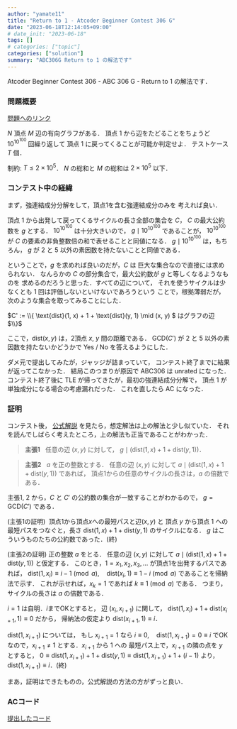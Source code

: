 ```yaml
---
author: "yamate11"
title: "Return to 1 - Atcoder Beginner Contest 306 G"
date: "2023-06-18T12:14:05+09:00"
# date_init: "2023-06-18"
tags: []
# categories: ["topic"]
categories: ["solution"]
summary: "ABC306G Return to 1 の解法です"
---
```


Atcoder Beginner Contest 306 - ABC 306 G - Return to 1 の解法です．

### 問題概要

[問題へのリンク](https://atcoder.jp/contests/abc306/tasks/abc306_g)

$N$ 頂点 $M$ 辺の有向グラフがある．
頂点 $1$ から辺をたどることをちょうど $10^{10^{100}}$ 回繰り返して
頂点 $1$ に戻ってくることが可能か判定せよ．
テストケース $T$ 個．

制約: $T \leq 2 \times 10^5$．
$N$ の総和と $M$ の総和は $2 \times 10^5$ 以下．

### コンテスト中の経緯

まず，強連結成分分解をして，頂点1を含む強連結成分のみを
考えれば良い．

頂点 1 から出発して戻ってくるサイクルの長さ全部の集合を $C$，
$C$ の最大公約数を $g$ とする．
$10^{10^{100}}$ は十分大きいので，
$g \mid 10^{10^{100}}$ であることが，
$10^{10^{100}}$ が $C$ の要素の非負整数倍の和で表せることと同値になる．
$g \mid 10^{10^{100}}$ は，もちろん，
$g$ が $2$ と $5$ 以外の素因数を持たないことと同値である．

ということで，$g$ を求めれば良いのだが，$C$ は
巨大な集合なので直接には求められない．
なんらかの $C$ の部分集合で，最大公約数が $g$ と等しくなるようなものを
求めるのだろうと思った．すべての辺について，
それを使うサイクルは少なくとも 1 回は評価しないといけないであろうという
ことで，根拠薄弱だが，次のような集合を取ってみることにした．

$C' := \\{ \text{dist}(1, x) + 1 + \text{dist}(y, 1) \mid (x, y) $
はグラフの辺 $\\}$

ここで，$\text{dist}(x, y)$ は，2頂点 $x$, $y$ 間の距離である．
$\text{GCD}(C')$ が $2$ と $5$ 以外の素因数を持たないかどうかで
Yes / No を答えるようにした．

ダメ元で提出してみたが，ジャッジが詰まっていて，
コンテスト終了までに結果が返ってこなかった．
結局このつまりが原因で ABC306 は unrated になった．
コンテスト終了後に TLE が帰ってきたが，最初の強連結成分分解で，
頂点 $1$ が単独成分になる場合の考慮漏れだった．
これを直したら AC になった．

### 証明

コンテスト後，
[公式解説](https://atcoder.jp/contests/abc306/editorial/6602)
を見たら，想定解法は上の解法と少し似ていた．
それを読んでしばらく考えたところ，上の解法も正当であることがわかった．

> <b>主張1</b> &nbsp; 任意の辺 $(x, y)$ に対して，
> $g \mid (\text{dist}(1, x) + 1 + \text{dist}(y, 1))$．

> <b>主張2</b> &nbsp;
> $a$ を正の整数とする．
> 任意の辺 $(x, y)$ に対して
> $a \mid (\text{dist}(1, x) + 1 + \text{dist}(y, 1))$ であれば，
> 頂点1からの任意のサイクルの長さは，$a$ の倍数である．

主張1, 2 から，$C$ と $C'$ の公約数の集合が一致することがわかるので，
$g = \text{GCD}(C')$ である．

(主張1の証明)&nbsp; 頂点$1$から頂点$x$への最短パスと辺$(x, y)$ と
頂点 $y$ から頂点 $1$ への最短パスをつなぐと，長さ
$\text{dist}(1, x) + 1 + \text{dist}(y, 1)$ のサイクルになる．
$g$ はこういうものたちの公約数であった．(終)

(主張2の証明)
正の整数 $a$ をとる．
任意の辺 $(x, y)$ に対して
$a \mid (\text{dist}(1, x) + 1 + \text{dist}(y, 1))$ と仮定する．
このとき，$1 = x_1, x_2, x_3, \ldots$ が頂点1を出発するパスであれば，
$\text{dist}(1, x_i) \equiv i - 1 \pmod a,\quad
\text{dist}(x_i, 1) \equiv 1 - i \pmod a$ であることを帰納法で示す．
これが示せれば，$x_k = 1$ であれば $k \equiv 1 \pmod a$ である．
つまり，サイクルの長さは $a$ の倍数である．

$i = 1$ は自明．$i$までOKとすると，
辺 $(x_i, x_{i + 1})$ に関して，
$\text{dist}(1, x_i) + 1 + \text{dist}(x_{i + 1}, 1) \equiv 0$ だから，
帰納法の仮定より
$\text{dist}(x_{i + 1}, 1) \equiv i$．

$\text{dist}(1, x_{i + 1})$ については，
もし $x_{i + 1} = 1$ なら $i \equiv 0, \quad\text{dist}(1, x_{i + 1}) = 0 \equiv i$ でOKなので，$x_{i + 1} \neq 1$ とする．$x_{i + 1}$ から $1$ への
最短パス上で，$x_{i + 1}$ の隣の点を $y$ とすると，
$0 \equiv \text{dist}(1, x_{i + 1}) + 1 + \text{dist}(y, 1) \equiv
\text{dist}(1, x_{i + 1}) + 1 + (i - 1)$ より，
$\text{dist}(1, x_{i + 1}) \equiv i$．(終)

まあ，証明はできたものの，公式解説の方法の方がずっと良い．

### ACコード

[提出したコード](https://atcoder.jp/contests/abc306/submissions/42367729)
